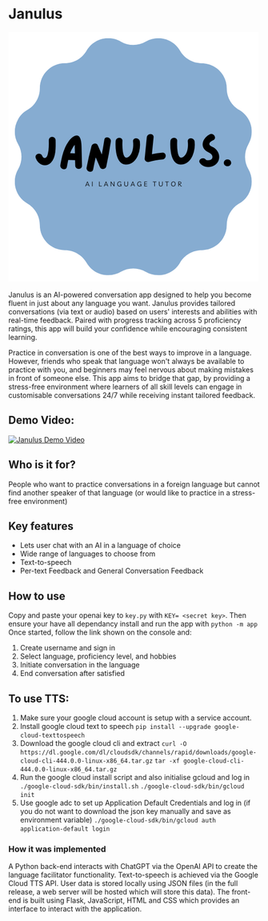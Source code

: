 # Janulus
![](https://github.com/bri-maybe/two-hackathon-2023/blob/main/JA.png)

Janulus is an AI-powered conversation app designed to help you become fluent in just about any language you want. Janulus provides tailored conversations (via text or audio) based on users' interests and abilities with real-time feedback. Paired with progress tracking across 5 proficiency ratings, this app will build your confidence while encouraging consistent learning.

Practice in conversation is one of the best ways to improve in a language. However, friends who speak that language won't always be available to practice with you, and beginners may feel nervous about making mistakes in front of someone else. This app aims to bridge that gap, by providing a stress-free environment where learners of all skill levels can engage in customisable conversations 24/7 while receiving instant tailored feedback.

## Demo Video:
[![Janulus Demo Video](https://i.ytimg.com/vi/--PJx-rJRX4/maxresdefault.jpg)](https://youtu.be/--PJx-rJRX4?si=JDDiYIa0liuJ-SzH "Janulus Demo Video")

## Who is it for?
People who want to practice conversations in a foreign language but cannot find another speaker of that language (or would like to practice in a stress-free environment)

## Key features
- Lets user chat with an AI in a language of choice
- Wide range of languages to choose from
- Text-to-speech
- Per-text Feedback and General Conversation Feedback

## How to use
Copy and paste your openai key to `key.py` with `KEY= <secret key>`.
Then ensure your have all dependancy install and run the app with `python -m app`
Once started, follow the link shown on the console and:

1. Create username and sign in
2. Select language, proficiency level, and hobbies
3. Initiate conversation in the language
4. End conversation after satisfied

## To use TTS:

1. Make sure your google cloud account is setup with a service account.
2. Install google cloud text to speech
    `pip install --upgrade google-cloud-texttospeech`
3. Download the google cloud cli and extract
    `curl -O https://dl.google.com/dl/cloudsdk/channels/rapid/downloads/google-cloud-cli-444.0.0-linux-x86_64.tar.gz`
    `tar -xf google-cloud-cli-444.0.0-linux-x86_64.tar.gz`
4. Run the google cloud install script and also initialise gcloud and log in
    `./google-cloud-sdk/bin/install.sh`
    `./google-cloud-sdk/bin/gcloud init`
5. Use google adc to set up Application Default Credentials and log in (if you do not want to download the json key manually and save as environment variable)
    `./google-cloud-sdk/bin/gcloud auth application-default login`

### How it was implemented
A Python back-end interacts with ChatGPT via the OpenAI API to create the language facilitator functionality. Text-to-speech is achieved via the Google Cloud TTS API. User data is stored locally using JSON files (in the full release, a web server will be hosted which will store this data). The front-end is built using Flask, JavaScript, HTML and CSS which provides an interface to interact with the application.